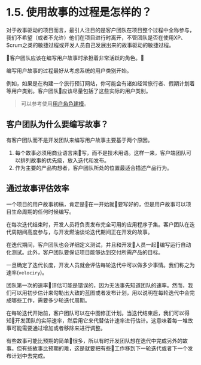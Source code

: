 # 1.5. 使用故事的过程是怎样的？

对于故事驱动的项目而言，最引人注目的是客户团队在项目整个过程中全称参与，我们不希望（或者不允许）他们在项目进行时离开，不管团队是否在使用XP、Scrum之类的敏捷过程或开发人员自己发展出来的故事驱动的敏捷过程。

客户团队应该在编写用户故事时承担着非常活跃的角色。

编写用户故事的过程最好从考虑系统的用户类别开始。

例如，如果是在构建一个旅行预订网站，你可能会有诸如经常旅行者、假期计划着等用户类别。客户团队应该尽量包括了这些实际的用户类别。

> 可以参考使用[用户角色建模](../ch3/README.md)。

## 客户团队为什么要编写故事？

有客户团队而不是开发团队来编写用户故事主要基于两个原因。

1. 每个故事必须用商业语言来写，而不是技术用语。这样一来，客户端团队可以排列故事的优先级，放入迭代和发布。
1. 作为主要的产品构想者，客户团队所处的位置最适合描述产品行为。

## 通过故事评估效率

一个项目的用户故事初稿，肯定是在一开始就要写好的，但是用户故事可以项目生命周期的任何时候编写。

在每次迭代结束时，开发人员将负责发布完全可用的应用程序子集。客户团队在迭代周期间高度参与，与开发燃油谈论迭代期间正在开发的故事。

在迭代期间，客户团队也会详细定义测试，并且和开发人员一起编写运行自动化测试。此外，客户团队要保证项目能够达到交付所需产品的目标。

一旦确定了迭代长度，开发人员就会评估每轮迭代中可以做多少事情。我们称之为速率(`velociry`)。

团队第一次的速率评估可能是错误的，因为无法事先知道团队的速率。然而，我们可以用初步估计来勾勒出大致的蓝图或者发布计划，用以说明在每轮迭代中会完成哪些工作，需要多少轮迭代周期。

在每轮迭代开始前，客户团队可以在中图修正计划。当迭代结束后，我们可以得知开发团队的实际速率，然后用它来代替估计速率进行估计。这意味着每一堆故事可能需要通过增加或者移除来进行调整。

有些故事可能比预期的简单很多，所以有时开发团队想在迭代中完成另外的故事。但有些故事比预期的难，这是就要把有些工作移到下一轮迭代或者下一个发布计划中去完成。